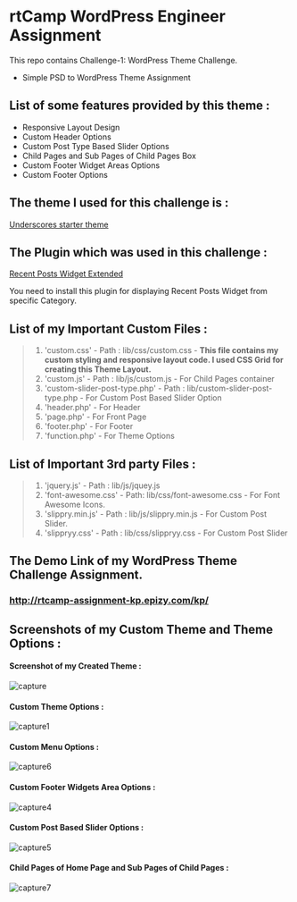# rtCamp WordPress Engineer Assignment
  This repo contains Challenge-1: WordPress Theme Challenge.
* Simple PSD to WordPress Theme Assignment
## List of some features provided by this theme :
* Responsive Layout Design
* Custom Header Options
* Custom Post Type Based Slider Options
* Child Pages and Sub Pages of Child Pages Box 
* Custom Footer Widget Areas Options
* Custom Footer Options
## The theme I used for this challenge is :
 [Underscores starter theme](https://underscores.me/)
## The Plugin which was used in this challenge :
 [Recent Posts Widget Extended](https://wordpress.org/plugins/recent-posts-widget-extended/)
 
 You need to install this plugin for displaying Recent Posts Widget from specific Category.
## List of my Important Custom Files :
>1. 'custom.css' - Path : lib/css/custom.css -
     **This file contains my custom styling and responsive layout code. I used CSS Grid for creating this Theme Layout.**
>2. 'custom.js' - Path : lib/js/custom.js - For Child Pages container
>3. 'custom-slider-post-type.php' - Path : lib/custom-slider-post-type.php - For Custom Post Based Slider Option 
>4. 'header.php' - For Header
>5. 'page.php' - For Front Page
>6. 'footer.php' - For Footer
>7. 'function.php' -  For Theme Options
## List of Important 3rd party Files :
>1. 'jquery.js' - Path : lib/js/jquey.js
>2. 'font-awesome.css' - Path: lib/css/font-awesome.css - For Font Awesome Icons. 
>3. 'slippry.min.js' - Path : lib/js/slippry.min.js - For Custom Post Slider. 
>4. 'slippryy.css' - Path : lib/css/slippryy.css - For Custom Post Slider 
##  The Demo Link of my WordPress Theme Challenge Assignment.

###  **http://rtcamp-assignment-kp.epizy.com/kp/**
  
## Screenshots of my Custom Theme and Theme Options :
#### Screenshot of my Created Theme :
![capture](https://user-images.githubusercontent.com/42610373/44527545-c87ad100-a704-11e8-8ead-53cb488a1421.JPG)
#### Custom Theme Options :
![capture1](https://user-images.githubusercontent.com/42610373/44520754-79c23c80-a6ee-11e8-87be-b3da9504225b.JPG)
#### Custom Menu Options :
![capture6](https://user-images.githubusercontent.com/42610373/44520430-682c6500-a6ed-11e8-95fa-c3eb0f96a6a7.JPG)
#### Custom Footer Widgets Area Options :
![capture4](https://user-images.githubusercontent.com/42610373/44520128-ac6b3580-a6ec-11e8-8ad0-289833435814.JPG)
#### Custom Post Based Slider Options :
![capture5](https://user-images.githubusercontent.com/42610373/44520600-edb01500-a6ed-11e8-98c2-1de7d070bd50.JPG)
#### Child Pages of Home Page and Sub Pages of Child Pages :
![capture7](https://user-images.githubusercontent.com/42610373/44520477-91e58c00-a6ed-11e8-926d-d4b71e285a7f.JPG)

